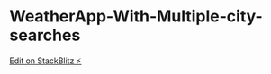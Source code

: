 # WeatherApp-With-Multiple-city-searches

[Edit on StackBlitz ⚡️](https://stackblitz.com/edit/react-l9znel)